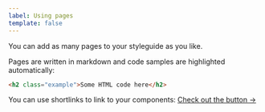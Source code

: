 ```yaml
---
label: Using pages
template: false
---
```


You can add as many pages to your styleguide as you like.

Pages are written in markdown and code samples are highlighted automatically:

```html
<h2 class="example">Some HTML code here</h2>
```

You can use shortlinks to link to your components: [Check out the button &rarr;](@button/next)
